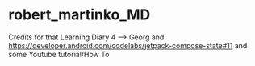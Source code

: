 # robert_martinko_MD

Credits for that Learning Diary 4 --> Georg and https://developer.android.com/codelabs/jetpack-compose-state#11 and some Youtube tutorial/How To
